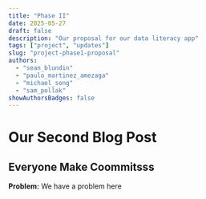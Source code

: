 ```yaml
---
title: "Phase II"
date: 2025-05-27
draft: false
description: "Our proposal for our data literacy app"
tags: ["project", "updates"]
slug: "project-phase1-proposal"
authors:
  - "sean_blundin"
  - "paulo_martinez_amezaga"
  - "michael_song"
  - "sam_pollak"
showAuthorsBadges: false
---
```


# Our Second Blog Post

## Everyone Make Coommitsss

**Problem:** We have a problem here